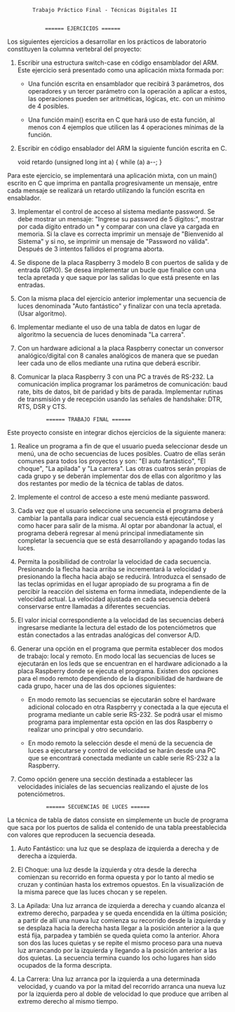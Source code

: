 			Trabajo Práctico Final - Técnicas Digitales II
			

				====== EJERCICIOS ======

Los siguientes ejercicios a desarrollar en los prácticos de laboratorio constituyen la 
columna vertebral del proyecto:

1. Escribir una estructura switch-case en código ensamblador del ARM. Este ejercicio será 
presentado como una aplicación mixta formada por:

	* Una función escrita en ensamblador que recibirá 3 parámetros, dos operadores y 
	un tercer parámetro con la operación a aplicar a estos, las operaciones pueden ser 
	aritméticas, lógicas, etc. con un mínimo de 4 posibles.

	* Una función main() escrita en C que hará uso de esta función, al menos con 4 
	ejemplos que utilicen las 4 operaciones mínimas de la función.

2. Escribir en código ensablador del ARM la siguiente función escrita en C.

   	void retardo (unsigned long int a)
   	{
   		while (a) a--;
   	}

Para este ejercicio, se implementará una aplicación mixta, con un main() escrito 
en C que imprima en pantalla progresivamente un mensaje, entre cada mensaje se 
realizará un retardo utilizando la función escrita en ensablador.

3. Implementar el control de acceso al sistema mediante password. Se debe mostrar un mensaje: 
"Ingrese su password de 5 dígitos:", mostrar por cada dígito entrado un * y comparar con una 
clave ya cargada en memoria. Si la clave es correcta imprimir un mensaje de "Bienvenido al 
Sistema" y si no, se imprimir un mensaje de "Password no válida". Después de 3 intentos 
fallidos el programa aborta.

4. Se dispone de la placa Raspberry 3 modelo B con puertos de salida y de entrada (GPIO). 
Se desea implementar un bucle que finalice con una tecla apretada y que saque por las 
salidas lo que está presente en las entradas.

5. Con la misma placa del ejercicio anterior implementar una secuencia de luces denominada 
"Auto fantástico" y finalizar con una tecla apretada. (Usar algoritmo).

6. Implementar mediante el uso de una tabla de datos en lugar de algoritmo la secuencia de 
luces denominada "La carrera".

7. Con un hardware adicional a la placa Raspberry conectar un conversor analógico/digital 
con 8 canales analógicos de manera que se puedan leer cada uno de ellos mediante una rutina 
que deberá escribir.

8. Comunicar la placa Raspberry 3 con una PC a través de RS-232. La comunicación implica 
programar los parámetros de comunicación: baud rate, bits de datos, bit de paridad y bits 
de parada. Implementar rutinas de transmisión y de recepción usando las señales de handshake: 
DTR, RTS, DSR y CTS.

				====== TRABAJO FINAL ======

Este proyecto consiste en integrar dichos ejercicios de la siguiente manera:

1. Realice un programa a fin de que el usuario pueda seleccionar desde un menú, una de 
ocho secuencias de luces posibles. Cuatro de ellas serán comunes para todos los proyectos 
y son: "El auto fantástico", "El choque", "La apilada" y "La carrera". Las otras cuatros 
serán propias de cada grupo y se deberán implementar dos de ellas con algoritmo y las dos 
restantes por medio de la técnica de tablas de datos.

2. Implemente el control de acceso a este menú mediante password.

3. Cada vez que el usuario seleccione una secuencia el programa deberá cambiar la pantalla 
para indicar cual secuencia está ejecutándose y como hacer para salir de la misma. Al optar 
por abandonar la actual, el programa deberá regresar al menú principal inmediatamente sin 
completar la secuencia que se está desarrollando y apagando todas las luces.

4. Permita la posibilidad de controlar la velocidad de cada secuencia. Presionando la flecha 
hacia arriba se incrementará la velocidad y presionando la flecha hacia abajo se reducirá. 
Introduzca el sensado de las teclas oprimidas en el lugar apropiado de su programa a fin de 
percibir la reacción del sistema en forma inmediata, independiente de la velocidad actual. 
La velocidad ajustada en cada secuencia deberá conservarse entre llamadas a diferentes 
secuencias.

5. El valor inicial correspondiente a la velocidad de las secuencias deberá ingresarse 
mediante la lectura del estado de los potenciómetros que están conectados a las entradas 
analógicas del conversor A/D.

6. Generar una opción en el programa que permita establecer dos modos de trabajo: local y 
remoto. En modo local las secuencias de luces se ejecutarán en los leds que se encuentran 
en el hardware adicionado a la placa Raspberry donde se ejecuta el programa. Existen dos 
opciones para el modo remoto dependiendo de la disponibilidad de hardware de cada grupo, 
hacer una de las dos opciones siguientes:

	* En modo remoto las secuencias se ejecutarán sobre el hardware adicional colocado 
	en otra Raspberry y conectada a la que ejecuta el programa mediante un cable serie 
	RS-232. Se podrá usar el mismo programa para implementar esta opción en las dos 
	Raspberry o realizar uno principal y otro secundario.

	* En modo remoto la selección desde el menú de la secuencia de luces a ejecutarse y 
	control de velocidad se harán desde una PC que se encontrará conectada mediante un 
	cable serie RS-232 a la Raspberry.

7. Como opción genere una sección destinada a establecer las velocidades iniciales de las 
secuencias realizando el ajuste de los potenciómetros.

				====== SECUENCIAS DE LUCES ======

La técnica de tabla de datos consiste en simplemente un bucle de programa que saca por los 
puertos de salida el contenido de una tabla preestablecida con valores que reproducen la 
secuencia deseada.

1. Auto Fantástico: una luz que se desplaza de izquierda a derecha y de derecha a izquierda.

2. El Choque: una luz desde la izquierda y otra desde la derecha comienzan su recorrido en 
forma opuesta y por lo tanto al medio se cruzan y continúan hasta los extremos opuestos. 
En la visualización de la misma parece que las luces chocan y se repelen.

3. La Apilada: Una luz arranca de izquierda a derecha y cuando alcanza el extremo derecho, 
parpadea y se queda encendida en la última posición; a partir de allí una nueva luz comienza 
su recorrido desde la izquierda y se desplaza hacia la derecha hasta llegar a la posición 
anterior a la que está fija, parpadea y también se queda quieta como la anterior. Ahora son 
dos las luces quietas y se repite el mismo proceso para una nueva luz arrancando por la 
izquierda y llegando a la posición anterior a las dos quietas. La secuencia termina cuando 
los ocho lugares han sido ocupados de la forma descripta.

4. La Carrera: Una luz arranca por la izquierda a una determinada velocidad, y cuando va por 
la mitad del recorrido arranca una nueva luz por la izquierda pero al doble de velocidad lo 
que produce que arriben al extremo derecho al mismo tiempo.